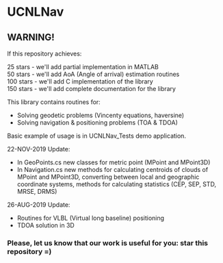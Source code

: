 # UCNLNav

## WARNING!

If this repository achieves:

25 stars - we'll add partial implementation in MATLAB  
50 stars - we'll add AoA (Angle of arrival) estimation routines  
100 stars - we'll add C implementation of the library  
150 stars - we'll add complete documentation for the library  

This library contains routines for:
* Solving geodetic problems (Vincenty equations, haversine)
* Solving navigation & positioning problems (TOA & TDOA)

Basic example of usage is in UCNLNav_Tests demo application.

22-NOV-2019 Update:  
* In GeoPoints.cs new classes for metric point (MPoint and MPoint3D)  
* In Navigation.cs new methods for calculating centroids of clouds of MPoint and MPoint3D, 
converting between local and geographic coordinate systems, methods for calculating statistics (CEP, SEP, STD, MRSE, DRMS)


26-AUG-2019 Update:  
* Routines for VLBL (Virtual long baseline) positioning
* TDOA solution in 3D


### Please, let us know that our work is useful for you: star this repository =)
